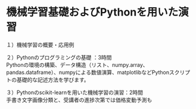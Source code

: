 ﻿# 機械学習基礎およびPythonを用いた演習

１）機械学習の概要・応用例  

２）Pythonのプログラミングの基礎 ：3時間  
Pythonの環境の構築、データ構造（リスト、numpy.array、pandas.dataframe）、numpyによる数値演算、matplotlibなどPythonスクリプトの基礎的な記述方法を学びます。

３）Pythonのscikit-learnを用いた機械学習の演習：2時間  
手書き文字画像分類と、受講者の進捗次第では価格変動予測も
